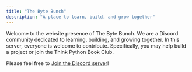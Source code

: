 ```yaml
---
title: "The Byte Bunch"
description: "A place to learn, build, and grow together"
---
```



Welcome to the website presence of The Byte Bunch. We are a Discord community dedicated to learning, building, and growing together. In this server, everyone is welcome to contribute. Specifically, you may help build a project or join the Think Python Book Club.

Please feel free to <a href="https://discord.gg/Gjuddsvq2C">Join the Discord server</a>!
